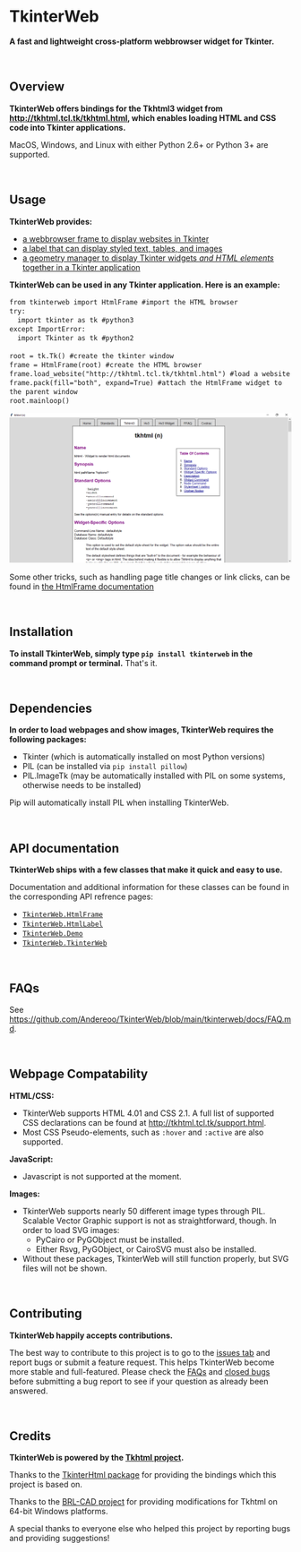 # TkinterWeb 
**A fast and lightweight cross-platform webbrowser widget for Tkinter.**

&nbsp;
&nbsp;
## Overview
**TkinterWeb offers bindings for the Tkhtml3 widget from http://tkhtml.tcl.tk/tkhtml.html, which enables loading HTML and CSS code into Tkinter applications.**

MacOS, Windows, and Linux with either Python 2.6+ or Python 3+ are supported. 

&nbsp;
&nbsp;
## Usage

**TkinterWeb provides:**
* [a webbrowser frame to display websites in Tkinter](/tkinterweb/docs/HTMLFRAME.md)
* [a label that can display styled text, tables, and images](/tkinterweb/docs/HTMLLABEL.md)
* [a geometry manager to display Tkinter widgets *and HTML elements* together in a Tkinter application](/tkinterweb/docs/GEOMETRY.md)

**TkinterWeb can be used in any Tkinter application. Here is an example:**
```
from tkinterweb import HtmlFrame #import the HTML browser
try:
  import tkinter as tk #python3
except ImportError:
  import Tkinter as tk #python2

root = tk.Tk() #create the tkinter window
frame = HtmlFrame(root) #create the HTML browser
frame.load_website("http://tkhtml.tcl.tk/tkhtml.html") #load a website
frame.pack(fill="both", expand=True) #attach the HtmlFrame widget to the parent window
root.mainloop()
```
![TkinterWeb](/tkinterweb/images/tkinterweb.png)

Some other tricks, such as handling page title changes or link clicks, can be found in [the HtmlFrame documentation](/tkinterweb/docs/HTMLFRAME.md#tips-and-tricks)

&nbsp;
&nbsp;
## Installation
**To install TkinterWeb, simply type `pip install tkinterweb` in the command prompt or terminal.**
That's it.

&nbsp;
&nbsp;
## Dependencies
**In order to load webpages and show images, TkinterWeb requires the following packages:**
* Tkinter (which is automatically installed on most Python versions)
* PIL (can be installed via `pip install pillow`)
* PIL.ImageTk (may be automatically installed with PIL on some systems, otherwise needs to be installed)

Pip will automatically install PIL when installing TkinterWeb.

&nbsp;
&nbsp;
## API documentation
**TkinterWeb ships with a few classes that make it quick and easy to use.**

Documentation and additional information for these classes can be found in the corresponding API refrence pages:
* [`TkinterWeb.HtmlFrame`](/tkinterweb/docs/HTMLFRAME.md)
* [`TkinterWeb.HtmlLabel`](/tkinterweb/docs/HTMLLABEL.md)
* [`TkinterWeb.Demo`](/tkinterweb/docs/DEMO.md)
* [`TkinterWeb.TkinterWeb`](/tkinterweb/docs/TKINTERWEB.md)

&nbsp;
&nbsp;
## FAQs
See https://github.com/Andereoo/TkinterWeb/blob/main/tkinterweb/docs/FAQ.md.

&nbsp;
&nbsp;
## Webpage Compatability
**HTML/CSS:**
* TkinterWeb supports HTML 4.01 and CSS 2.1. A full list of supported CSS declarations can be found at http://tkhtml.tcl.tk/support.html. 
* Most CSS Pseudo-elements, such as `:hover` and `:active` are also supported. 

**JavaScript:**
* Javascript is not supported at the moment.

**Images:**
* TkinterWeb supports nearly 50 different image types through PIL. Scalable Vector Graphic support is not as straightforward, though. In order to load SVG images:
    * PyCairo or PyGObject must be installed. 
    * Either Rsvg, PyGObject, or CairoSVG must also be installed. 
* Without these packages, TkinterWeb will still function properly, but SVG files will not be shown.

&nbsp;
&nbsp;
## Contributing
**TkinterWeb happily accepts contributions.**

The best way to contribute to this project is to go to the [issues tab](https://github.com/Andereoo/TkinterWeb/issues) and report bugs or submit a feature request. This helps TkinterWeb become more stable and full-featured. Please check the [FAQs](https://github.com/Andereoo/TkinterWeb/blob/main/tkinterweb/docs/FAQ.md) and [closed bugs](https://github.com/Andereoo/TkinterWeb/issues?q=is%3Aissue+is%3Aclosed) before submitting a bug report to see if your question as already been answered.

&nbsp;
&nbsp;
## Credits
**TkinterWeb is powered by the [Tkhtml project](http://tkhtml.tcl.tk/index.html).**

Thanks to the [TkinterHtml package](https://bitbucket.org/aivarannamaa/tkinterhtml) for providing the bindings which this project is based on.

Thanks to the [BRL-CAD project](https://github.com/BRL-CAD/brlcad) for providing modifications for Tkhtml on 64-bit Windows platforms.

A special thanks to everyone else who helped this project by reporting bugs and providing suggestions!
